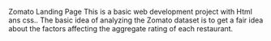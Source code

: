 Zomato Landing Page
This is a basic web development project with Html ans css..
The basic idea of analyzing the Zomato dataset is to get a fair idea about the factors affecting the aggregate rating of each restaurant.
